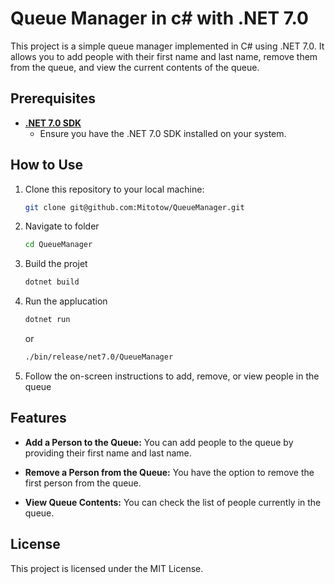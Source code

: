 # Queue Manager in c# with .NET 7.0

This project is a simple queue manager implemented in C# using .NET 7.0. It allows you to add people with their first name and last name, remove them from the queue, and view the current contents of the queue.

## Prerequisites



- [**.NET 7.0 SDK**](https://dotnet.microsoft.com/download/dotnet/7.0)
  - Ensure you have the .NET 7.0 SDK installed on your system.

## How to Use

1. Clone this repository to your local machine:
   
   ```bash
   git clone git@github.com:Mitotow/QueueManager.git    
   ```

2. Navigate to folder
   
   ```bash
   cd QueueManager
   ```

3. Build the projet

   ```bash
   dotnet build
   ```

4. Run the applucation
   
   ```bash
   dotnet run
   ```
   or
   
   ```bash
   ./bin/release/net7.0/QueueManager
   ```
5. Follow the on-screen instructions to add, remove, or view people in the queue

## Features

* **Add a Person to the Queue:** You can add people to the queue by providing their first name and last name.

* **Remove a Person from the Queue:** You have the option to remove the first person from the queue.

* **View Queue Contents:** You can check the list of people currently in the queue.

## License

This project is licensed under the MIT License.
